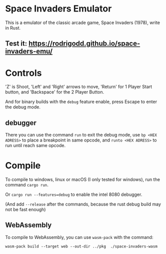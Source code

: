 # Space Invaders Emulator

This is a emulator of the classic arcade game, Space Invaders (1978), write in Rust.

## Test it: https://rodrigodd.github.io/space-invaders-emu/

# Controls

'Z' is Shoot, 'Left' and 'Right' arrows to move, 'Return' for 1 Player Start button, and 'Backspace' for the 2 Player Button.

And for binary builds with the ```debug``` feature enable, press Escape to enter the debug mode. 

## debugger

There you can use the command ```run``` to exit the debug mode, use ```bp <HEX ADRESS>``` to place a breakpoint in same opcode,  and ```runto <HEX ADRESS>``` to run until reach same opcode.

# Compile

To compile to windows, linux or macOS (I only tested for windows), run the command ```cargo run```. 

Or ```cargo run --features=debug``` to enable the intel 8080 debugger.

(And add ```--release``` after the commands, because the rust debug build may not be fast enough)

## WebAssembly

To compile to WebAssembly, you can use ```wasm-pack``` with the command:

```
wasm-pack build --target web --out-dir ../pkg  ./space-invaders-wasm
```

